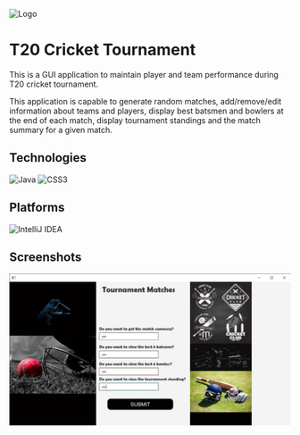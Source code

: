 ![Logo](https://t20gullycricket.com/assets/images/bg/gully-cricket-banner.jpg)
# T20 Cricket Tournament

This is a GUI application to maintain player and team performance during T20 cricket tournament.

This application is capable to generate random matches, add/remove/edit information about teams and players, display best batsmen and bowlers at the end of each match, display tournament standings and the match summary for a given match.

## Technologies
![Java](https://img.shields.io/badge/java-%23ED8B00.svg?style=for-the-badge&logo=java&logoColor=white)
![CSS3](https://img.shields.io/badge/css3-%231572B6.svg?style=for-the-badge&logo=css3&logoColor=white)

## Platforms
![IntelliJ IDEA](https://img.shields.io/badge/IntelliJIDEA-000000.svg?style=for-the-badge&logo=intellij-idea&logoColor=white)

## Screenshots

![App Screenshot](https://github.com/inukarodrigo/T20-Cricket-Tournament/blob/master/CW_Output_images/askToDisplayMatchSummery,best5BatsmenAndBowlers,tournamentStanding.png?raw=true)





 
